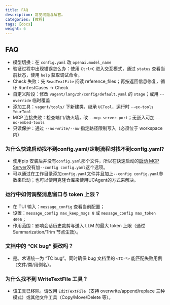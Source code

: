 ```yaml
---
title: FAQ
description: 常见问题与解答。
categories: [教程]
tags: [docs]
weight: 6
---
```


## FAQ

- 模型切换：在 `config.yaml` 改 `openai.model_name`
- 验证过程中出现错误怎么办：使用 `Ctrl+C` 进入交互模式，通过 `status` 查看当前状态，使用 `help` 获取调试命令。
- Check 失败：先 `ReadTextFile` 阅读 reference_files；再按返回信息修复，循环 RunTestCases → Check
- 自定义阶段：修改 `vagent/lang/zh/config/default.yaml` 的 `stage`；或用 `--override` 临时覆盖
- 添加工具：`vagent/tools/` 下新建类，继承 `UCTool`，运行时 `--ex-tools YourTool`
- MCP 连接失败：检查端口/防火墙，改 `--mcp-server-port`；无嵌入可加 `--no-embed-tools`
- 只读保护：通过 `--no-write/--nw` 指定路径限制写入（必须位于 workspace 内）

### 为什么快速启动找不到config.yaml/定制流程时找不到config.yaml?

- 使用pip 安装后并没有`config.yaml`那个文件，所以在快速启动的[启动 MCP Server](../introduce.md#命令)没有加`--config config.yaml`这个选项。
- 可以通过在工作目录添加`config.yaml`文件并且加上`--config config.yaml`参数来启动；也可以使用克隆仓库来使用UCAgent的方式来解决。



### 运行中如何调整消息窗口与 token 上限？

- 在 TUI 输入：`message_config` 查看当前配置；
- 设置：`message_config max_keep_msgs 8` 或 `message_config max_token 4096`；
- 作用范围：影响会话历史裁剪与送入 LLM 的最大 token 上限（通过 Summarization/Trim 节点生效）。

### 文档中的 “CK bug” 要改吗？

- 是。术语统一为 “TC bug”。同时确保 bug 文档里的 `<TC-*>` 能匹配失败用例（文件/类/用例名）。

### 为什么找不到 WriteTextFile 工具？

- 该工具已移除。请改用 `EditTextFile`（支持 overwrite/append/replace 三种模式）或其他文件工具（Copy/Move/Delete 等）。
